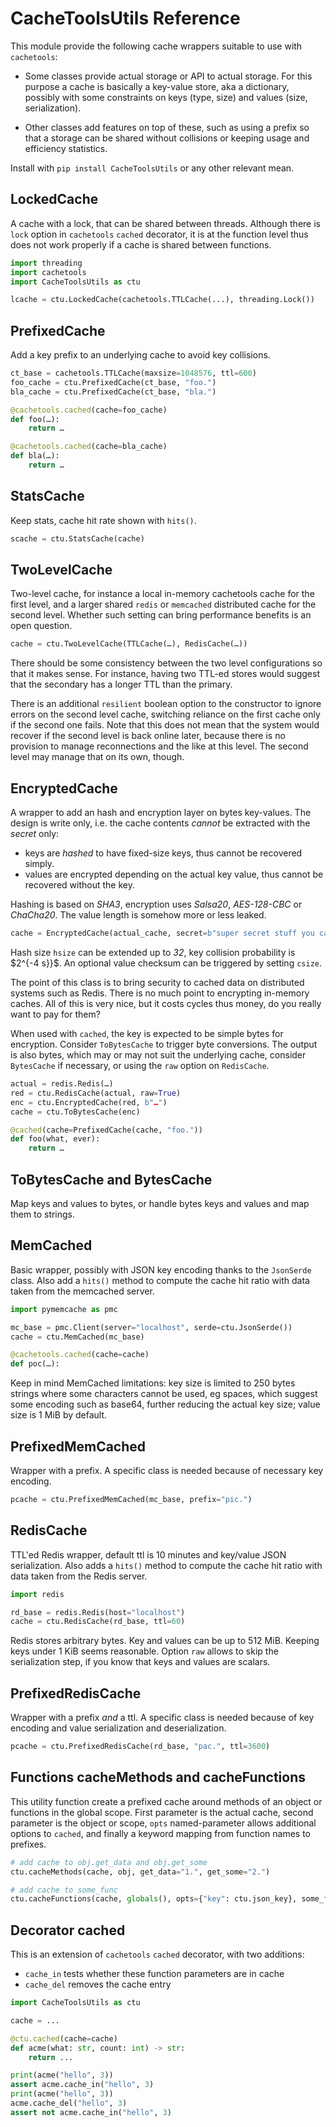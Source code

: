 # CacheToolsUtils Reference

This module provide the following cache wrappers suitable to use with
`cachetools`:

- Some classes provide actual storage or API to actual storage.
  For this purpose a cache is basically a key-value store, aka a dictionary,
  possibly with some constraints on keys (type, size) and values (size,
  serialization).

- Other classes add features on top of these, such as using a prefix so that
  a storage can be shared without collisions or keeping usage and efficiency
  statistics.

Install with `pip install CacheToolsUtils` or any other relevant mean.

## LockedCache

A cache with a lock, that can be shared between threads.
Although there is `lock` option in `cachetools` `cached` decorator, it is at
the function level thus does not work properly if a cache is shared between
functions.

```python
import threading
import cachetools
import CacheToolsUtils as ctu

lcache = ctu.LockedCache(cachetools.TTLCache(...), threading.Lock())
```

## PrefixedCache

Add a key prefix to an underlying cache to avoid key collisions.

```python
ct_base = cachetools.TTLCache(maxsize=1048576, ttl=600)
foo_cache = ctu.PrefixedCache(ct_base, "foo.")
bla_cache = ctu.PrefixedCache(ct_base, "bla.")

@cachetools.cached(cache=foo_cache)
def foo(…):
    return …

@cachetools.cached(cache=bla_cache)
def bla(…):
    return …
```

## StatsCache

Keep stats, cache hit rate shown with `hits()`.

```python
scache = ctu.StatsCache(cache)
```

## TwoLevelCache

Two-level cache, for instance a local in-memory cachetools cache for the first
level, and a larger shared `redis` or `memcached` distributed cache for the
second level.
Whether such setting can bring performance benefits is an open question.

```python
cache = ctu.TwoLevelCache(TTLCache(…), RedisCache(…))
```

There should be some consistency between the two level configurations
so that it makes sense. For instance, having two TTL-ed stores would
suggest that the secondary has a longer TTL than the primary.

There is an additional `resilient` boolean option to the constructor to
ignore errors on the second level cache, switching reliance on the first
cache only if the second one fails. Note that this does not mean that
the system would recover if the second level is back online later, because
there is no provision to manage reconnections and the like at this level.
The second level may manage that on its own, though.

## EncryptedCache

A wrapper to add an hash and encryption layer on bytes key-values.
The design is write only, i.e. the cache contents _cannot_ be extracted
with the _secret_ only:

- keys are _hashed_ to have fixed-size keys, thus cannot be recovered simply.
- values are encrypted depending on the actual key value, thus cannot be
  recovered without the key.

Hashing is based on _SHA3_, encryption uses _Salsa20_, _AES-128-CBC_ or _ChaCha20_.
The value length is somehow more or less leaked.

```python
cache = EncryptedCache(actual_cache, secret=b"super secret stuff you cannot guess", hsize=16, csize=0)
```

Hash size `hsize` can be extended up to _32_, key collision probability is $2^{-4 s}}$.
An optional value checksum can be triggered by setting `csize`.

The point of this class is to bring security to cached data on distributed
systems such as Redis.  There is no much point to encrypting in-memory caches.
All of this is very nice, but it costs cycles thus money, do you really want to
pay for them?

When used with `cached`, the key is expected to be simple bytes for encryption.
Consider `ToBytesCache` to trigger byte conversions.
The output is also bytes, which may or may not suit the underlying cache, consider
`BytesCache` if necessary, or using the `raw` option on `RedisCache`.

```python
actual = redis.Redis(…)
red = ctu.RedisCache(actual, raw=True)
enc = ctu.EncryptedCache(red, b"…")
cache = ctu.ToBytesCache(enc)

@cached(cache=PrefixedCache(cache, "foo."))
def foo(what, ever):
    return …
```

## ToBytesCache and BytesCache

Map keys and values to bytes, or
handle bytes keys and values and map them to strings.

## MemCached

Basic wrapper, possibly with JSON key encoding thanks to the `JsonSerde` class.
Also add a `hits()` method to compute the cache hit ratio with data taken from
the memcached server.

```python
import pymemcache as pmc

mc_base = pmc.Client(server="localhost", serde=ctu.JsonSerde())
cache = ctu.MemCached(mc_base)

@cachetools.cached(cache=cache)
def poc(…):
```

Keep in mind MemCached limitations: key size is limited to 250 bytes strings where
some characters cannot be used, eg spaces, which suggest some encoding
such as base64, further reducing the actual key size; value size is 1 MiB by default.

## PrefixedMemCached

Wrapper with a prefix.
A specific class is needed because of necessary key encoding.

```python
pcache = ctu.PrefixedMemCached(mc_base, prefix="pic.")
```

## RedisCache

TTL'ed Redis wrapper, default ttl is 10 minutes and key/value JSON serialization.
Also adds a `hits()` method to compute the cache hit ratio with data taken
from the Redis server.

```python
import redis

rd_base = redis.Redis(host="localhost")
cache = ctu.RedisCache(rd_base, ttl=60)
```

Redis stores arbitrary bytes. Key and values can be up to 512 MiB.
Keeping keys under 1 KiB seems reasonable.
Option `raw` allows to skip the serialization step, if you know that
keys and values are scalars.

## PrefixedRedisCache

Wrapper with a prefix *and* a ttl.
A specific class is needed because of key encoding and value
serialization and deserialization.

```python
pcache = ctu.PrefixedRedisCache(rd_base, "pac.", ttl=3600)
```

## Functions cacheMethods and cacheFunctions

This utility function create a prefixed cache around methods of an object
or functions in the global scope.
First parameter is the actual cache, second parameter is the object or scope,
`opts` named-parameter allows additional options to `cached`,
and finally a keyword mapping from function names to prefixes.

```python
# add cache to obj.get_data and obj.get_some
ctu.cacheMethods(cache, obj, get_data="1.", get_some="2.")

# add cache to some_func
ctu.cacheFunctions(cache, globals(), opts={"key": ctu.json_key}, some_func="f.")
```

## Decorator cached

This is an extension of `cachetools` `cached` decorator, with two additions:

- `cache_in` tests whether these function parameters are in cache
- `cache_del` removes the cache entry

```python
import CacheToolsUtils as ctu

cache = ...

@ctu.cached(cache=cache)
def acme(what: str, count: int) -> str:
    return ...

print(acme("hello", 3))
assert acme.cache_in("hello", 3)
print(acme("hello", 3))
acme.cache_del("hello", 3)
assert not acme.cache_in("hello", 3)
```
